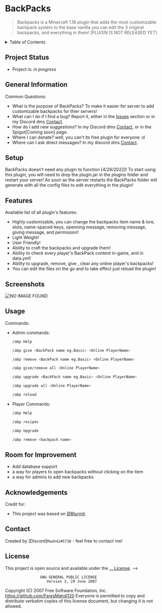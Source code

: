 # BackPacks
> Backpacks is a Minecraft 1.18 plugin that adds the most customizable backpack system to the base vanilla 
> you can edit the 3 original backpacks, and everything in them! [PLUGIN IS NOT RELEASED YET]

<details>
  <summary>Table of Contents</summary>
  <ol>
    <li><a href="#project-status">Project Statust</a></li>
    <li><a href="#general-information">General Infod</a></li>
    <li><a href="#setup">Setup</a></li>
    <li><a href="#features">Features</a></li>
    <li><a href="#screenshots">ScreenShots</a></li>
    <li><a href="#usage">Usage</a></li>
    <li><a href="#room-for-improvement">Room for Improvemen</a></li>
    <li><a href="#acknowledgments">Acknowledgments</a></li>
    <li><a href="#contact">Contact</a></li>
    <li><a href="#license">License</a></li>
  </ol>
</details>

## Project Status
* Project is: _in progress_

## General Information
Common Questions:
- What is the purpose of BackPacks? To make it easier for server to add customizable backpacks for thier servers!
- What can I do if I find a bug? Report it, either in the [Issues](https://github.com/FaresMahdi120/BackPacks/issues) section or in my Discord dms [Contact](#contact).
- How do I add new suggestions? In my Discord dms [Contact](#contact), or in the Spigot[Coming soon] page.
- Where I can donate? well, you can't its free plugin for everyone :d
- Where can I ask direct messages? In my discord dms [Contact](#contact).

## Setup
BackPacks doesn't need any plugin to function [4/28/2022]!
To start using this plugin, you will need to drop the plugin.jar in the plugins
folder and restart your server!
As soon as the server restarts the BackPacks folder will generate with all the config
files to edit everything in the plugin!

## Features
Available list of all plugin's features: 
- Highly customizable, you can change the backpacks item name & lore, slots, name-spaced-keys, openning message, removing message, giving message, and permission!
- Light Weight!
- User Friendly!
- Ability to craft the backpacks and upgrade them!
- Ability to check every player's BackPack content in-game, and in data.yml!
- Ability to upgrade, remove, give , clear any online player's backpacks!
- You can edit the files on the go and to take effect just reload the plugin!


## Screenshots
![NO IMAGE FOUND](./img/screenshot.png)


## Usage
Commands:
* Admin commands:
  ```sh
  /abp Help
  ```
  ```sh
  /abp give <BackPack name eg.Basic> <Online PlayerName> 
  ```
  ```sh
  /abp remove <BackPack name eg.Basic> <Online PlayerName> 
  ```
  ```sh
  /abp give/remove all <Online PlayerName> 
  ```
  ```sh
  /abp upgrade <BackPack name eg.Basic> <Online PlayerName> 
  ```
  ```sh
  /abp upgrade all <Online PlayerName> 
  ```
  ```sh
  /abp reload
  ```
* Player Commands:
  ```sh
  /abp Help
  ```
  ```sh
  /abp recipes
  ```    
  ```sh
  /abp Upgrade
  ```   
  ```sh
  /abp remove <backpack name>
  ```    


## Room for Improvement
* Add database support
* a way for players to open backpacks without clicking on the item
* a way for admins to add new backpacks 

## Acknowledgements
Credit for:
- This project was based on [@Blurmit](https://github.com/Blurmit).


## Contact
Created by [Discord]``` Maahdi#5730 ``` - feel free to contact me!


## License
This project is open source and available under the [... License](https://choosealicense.com/licenses/gpl-3.0/). -->

                    GNU GENERAL PUBLIC LICENSE
                       Version 3, 29 June 2007

 Copyright (C) 2007 Free Software Foundation, Inc. <https://github.com/FaresMahdi120>
 Everyone is permitted to copy and distribute verbatim copies
 of this license document, but changing it is not allowed.
